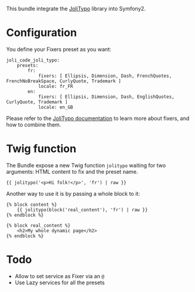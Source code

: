 This bundle integrate the [JoliTypo](https://github.com/jolicode/JoliTypo) library into Symfony2.

Configuration
=============

You define your Fixers preset as you want:

    joli_code_joli_typo:
        presets:
            fr:
                fixers: [ Ellipsis, Dimension, Dash, FrenchQuotes, FrenchNoBreakSpace, CurlyQuote, Trademark ]
                locale: fr_FR
            en:
                fixers: [ Ellipsis, Dimension, Dash, EnglishQuotes, CurlyQuote, Trademark ]
                locale: en_GB

Please refer to the [JoliTypo documentation](https://github.com/jolicode/JoliTypo/blob/master/README.md) to learn more about fixers,
and how to combine them.

Twig function
=============

The Bundle expose a new Twig function `jolitypo` waiting for two arguments: HTML content to fix and the preset name.

    {{ jolitypo('<p>Hi folk!</p>', 'fr') | raw }}

Another way to use it is by passing a whole block to it:

    {% block content %}
        {{ jolitypo(block('real_content'), 'fr') | raw }}
    {% endblock %}

    {% block real_content %}
        <h2>My whole dynamic page</h2>
    {% endblock %}

Todo
====

- Allow to set service as Fixer via an `@`
- Use Lazy services for all the presets

